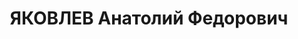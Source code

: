 ---
title: ЯКОВЛЕВ Анатолий Федорович
description: "Род. в 1905, Брянская обл., русский, член ВКП(б). Ярцев. РК ВКП(б),\
  \ секр. \n  Арестован 26.06.1937. Обв. по ст. 58-7, 8, 11. Приговор: 22.11.1937\
  \ – ВМН. Расстрелян 22.11.1937"
---